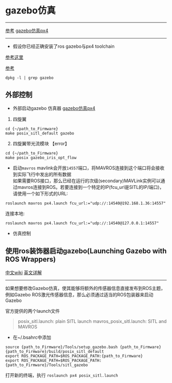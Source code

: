 # gazebo仿真

----

[参考](https://blog.csdn.net/oqqENvY12/article/details/55263122)
[gazebo仿真px4](https://fantasyjxf.gitbooks.io/px4-wiki/content/4_Simulation/gazebo_simulation.html)

----

* 假设你已经正确安装了ros gazebo与px4 toolchain

[参考这里](./如何正确安装ros_px4_gazebo仿真环境.md)

[参考](https://blog.csdn.net/weixin_41922934/article/details/80601613)
```
dpkg -l | grep gazebo
```

## 外部控制

* 外部启动gazebo 仿真器
[gazebo仿真px4](https://fantasyjxf.gitbooks.io/px4-wiki/content/4_Simulation/gazebo_simulation.html)
1. 四旋翼
```
cd {~/path_to_Firmware}
make posix_sitl_default gazebo
```

2. 四旋翼带光流模块 【error】
```
cd {~/path_to_Firmware}
make posix gazebo_iris_opt_flow
```



* 启动`mavros`
mavlink会开放`14557`端口，将MAVROS连接到这个端口将会接收到实际飞行中发出的所有数据  
如果需要ROS接口，那么已经在运行的次级(secondary)MAVLink实例可以通过mavros连接到ROS。若要连接到一个特定的IP(fcu_url是SITL的IP/端口)，请使用一个如下形式的URL:

```
roslaunch mavros px4.launch fcu_url:="udp://:14540@192.168.1.36:14557"
```

连接本地:
```
roslaunch mavros px4.launch fcu_url:="udp://:14540@127.0.0.1:14557"
```

* 仿真控制

## 使用ros装饰器启动gazebo(Launching Gazebo with ROS Wrappers)

[中文wiki](https://fantasyjxf.gitbooks.io/px4-wiki/content/4_Simulation/interfacingto_ros.html)
[英文详解](http://dev.px4.io/v1.9.0/en/simulation/ros_interface.html)


-----

如果想要修改Gazebo仿真，使其能够将额外的传感器信息直接发布到ROS主题，例如Gazebo ROS激光传感器信息，那么必须通过适当的ROS包装器来启动Gazebo

官方提供的两个launch文件
>posix_sitl.launch: plain SITL launch
>mavros_posix_sitl.launch: SITL and MAVROS

* 在~/.bsahrc中添加

```
source {path_to_Firmware}/Tools/setup_gazebo.bash {path_to_Firmware} {path_to_Firmware}/build/posix_sitl_default
export ROS_PACKAGE_PATH=$ROS_PACKAGE_PATH:{path_to_Firmware}
export ROS_PACKAGE_PATH=$ROS_PACKAGE_PATH:{path_to_Firmware}/Tools/sitl_gazebo
```

打开新的终端，执行
`roslaunch px4 posix_sitl.launch`


